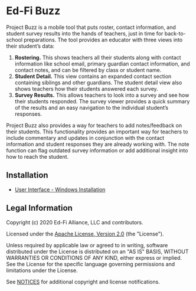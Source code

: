 # Ed-Fi Buzz

Project Buzz is a mobile tool that puts roster, contact information, and student survey results into the hands of teachers, just in time for back-to-school preparations.  The tool provides an educator with three views into their student’s data:

1. <b>Rostering.</b> This shows teachers all their students along with contact information like school email, primary guardian contact information, and contact notes, and can be filtered by class or student name.
2. <b>Student Detail.</b> This view contains an expanded contact section containing siblings and other guardians. The student detail view also shows teachers how their students answered each survey.
3. <b>Survey Results.</b> This allows teachers to look into a survey and see how their students responded. The survey viewer provides a quick summary of the results and an easy navigation to the individual student’s responses.

Project Buzz also provides a way for teachers to add notes/feedback on their students. This functionality provides an important way for teachers to include commentary and updates in conjunction with the contact information and student responses they are already working with. The note function can flag outdated survey information or add additional insight into how to reach the student.

## Installation

* [User Interface - Windows Installation](edfi.buzz.ui.angular/eng/windows/install.md)

## Legal Information

Copyright (c) 2020 Ed-Fi Alliance, LLC and contributors.

Licensed under the [Apache License, Version 2.0](LICENSE) (the "License").

Unless required by applicable law or agreed to in writing, software
distributed under the License is distributed on an "AS IS" BASIS,
WITHOUT WARRANTIES OR CONDITIONS OF ANY KIND, either express or implied.
See the License for the specific language governing permissions and
limitations under the License.

See [NOTICES](NOTICES.md) for additional copyright and license notifications.
